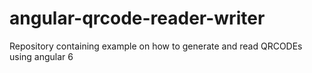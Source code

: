 # angular-qrcode-reader-writer
Repository containing example on how to generate and read QRCODEs using angular 6
